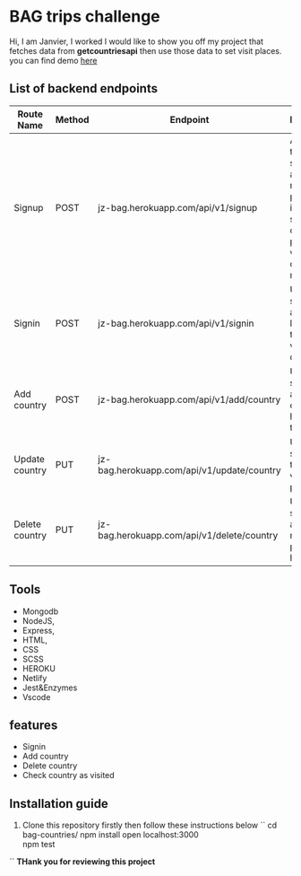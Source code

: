# BAG trips challenge
Hi, I am Janvier, I worked I would like to show you off my project that   fetches data from __getcountriesapi__ then use those data to set visit places. you can find demo [here]()


## List of backend endpoints
| Route Name| Method | Endpoint | Description|
| ------ | ------ |---|---|
| Signup | POST |jz-bag.herokuapp.com/api/v1/signup|As a traverller I sould be able to add my personal information so that I can choose places to visit and checkoff my list
| Signin | POST | jz-bag.herokuapp.com/api/v1/signin| User should be able to login so that he can view dashboard
| Add country | POST| jz-bag.herokuapp.com/api/v1/add/country | User should be able to add country to his/ her trips list 
| Update country | PUT |jz-bag.herokuapp.com/api/v1/update/country| User should able to check off viisted places 
| Delete country |  PUT|jz-bag.herokuapp.com/api/v1/delete/country| User should be able to remove place from his/her list

## Tools
- Mongodb
- NodeJS,
- Express,
- HTML,
- CSS
- SCSS
- HEROKU
- Netlify
- Jest&Enzymes
- Vscode

## features
- Signin 
- Add country
- Delete country
- Check country as visited 
## Installation guide
1. Clone this repository firstly then follow these instructions below 
``
cd bag-countries/
npm install
open localhost:3000  
npm  test 

``
**THank you for reviewing this project**
